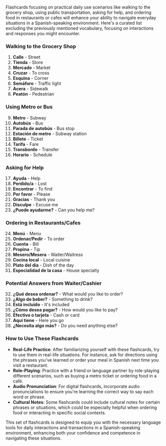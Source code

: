 Flashcards focusing on practical daily use scenarios like walking to the grocery shop, using public transportation, asking for help, and ordering food in restaurants or cafes will enhance your ability to navigate everyday situations in a Spanish-speaking environment. Here's a curated list excluding the previously mentioned vocabulary, focusing on interactions and responses you might encounter.

### Walking to the Grocery Shop

1. **Calle** - Street
2. **Tienda** - Store
3. **Mercado** - Market
4. **Cruzar** - To cross
5. **Esquina** - Corner
6. **Semáforo** - Traffic light
7. **Acera** - Sidewalk
8. **Peatón** - Pedestrian

### Using Metro or Bus

9. **Metro** - Subway
10. **Autobús** - Bus
11. **Parada de autobús** - Bus stop
12. **Estación de metro** - Subway station
13. **Billete** - Ticket
14. **Tarifa** - Fare
15. **Transbordo** - Transfer
16. **Horario** - Schedule

### Asking for Help

17. **Ayuda** - Help
18. **Perdido/a** - Lost
19. **Encontrar** - To find
20. **Por favor** - Please
21. **Gracias** - Thank you
22. **Disculpe** - Excuse me
23. **¿Puede ayudarme?** - Can you help me?

### Ordering in Restaurants/Cafes

24. **Menú** - Menu
25. **Ordenar/Pedir** - To order
26. **Cuenta** - Bill
27. **Propina** - Tip
28. **Mesero/Mesera** - Waiter/Waitress
29. **Cocina local** - Local cuisine
30. **Plato del día** - Dish of the day
31. **Especialidad de la casa** - House specialty

### Potential Answers from Waiter/Cashier

32. **¿Qué desea ordenar?** - What would you like to order?
33. **¿Algo de beber?** - Something to drink?
34. **Está incluido** - It's included
35. **¿Cómo desea pagar?** - How would you like to pay?
36. **Efectivo o tarjeta** - Cash or card
37. **Aquí tiene** - Here you go
38. **¿Necesita algo más?** - Do you need anything else?

### How to Use These Flashcards

- **Real-Life Practice**: After familiarizing yourself with these flashcards, try to use them in real-life situations. For instance, ask for directions using the phrases you’ve learned or order your meal in Spanish next time you visit a restaurant.
- **Role-Playing**: Practice with a friend or language partner by role-playing different scenarios, such as buying a metro ticket or ordering food in a café.
- **Audio Pronunciation**: For digital flashcards, incorporate audio pronunciations to ensure you're learning the correct way to say each word or phrase.
- **Cultural Notes**: Some flashcards could include cultural notes for certain phrases or situations, which could be especially helpful when ordering food or interacting in specific social contexts.

This set of flashcards is designed to equip you with the necessary language tools for daily interactions and transactions in a Spanish-speaking environment, enhancing both your confidence and competence in navigating these situations.
